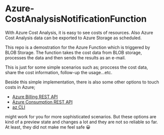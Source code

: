 # Azure-CostAnalysisNotificationFunction
 
With Azure Cost Analysis, it is easy to see costs of resources. Also Azure Cost Analysis data can be exported to Azure Storage as scheduled.

This repo is a demostration for the Azure Function which is triggered by BLOB Storage. The function takes the cost data from BLOB storage, processes the data and then sends the results as an e-mail.

This is just for some simple scenarios such as; proccess the cost data, share the cost information, follow-up the usage...etc.

Beside this simple implementation, there is also some other options to touch costs in Azure;
- <a href="https://docs.microsoft.com/en-us/azure/cost-management-billing/manage/usage-rate-card-overview" target="_blank">Azure Billing REST API</a> 
- <a href="https://docs.microsoft.com/en-us/azure/cost-management-billing/manage/consumption-api-overview" target="_blank">Azure Consumption REST API</a> 
- <a href="https://docs.microsoft.com/en-us/cli/azure/billing?view=azure-cli-latest" target="_blank">az CLI</a> 

might work for you for more sophisticated scenarios. But these options are kind of a preview state and changes a lot and they are not so reliable so far. At least, they did not make me feel safe 😀

